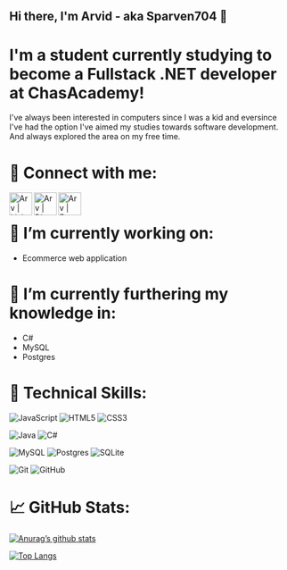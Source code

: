 ## Hi there, I'm Arvid - aka Sparven704 👋

# I'm a student currently studying to become a Fullstack .NET developer at ChasAcademy!



I've always been interested in computers since I was a kid and eversince I've had the option I've aimed my studies towards software development. And always explored the area on my free time.



# 🤝 Connect with me:

<a href="https://www.linkedin.com/in/arvid-ljungberg-9b7b13253/"><img align="left" src="https://user-images.githubusercontent.com/115452877/220130730-5dbd4c23-afcc-4a7a-9a81-b379b3a7b84f.png" alt="Arv | LinkedIn" width="41px"/></a>
<a href="discordapp.com/users/Arv#0154"><img align="left" src="https://user-images.githubusercontent.com/115452877/220130700-11102641-92d0-4486-803d-1543c20637d8.png" alt="Arv | Discord" width="41px"/></a>
<a href="https://web.facebook.com/arvid.ljungberg"><img align="left" src="https://user-images.githubusercontent.com/115452877/220130712-1055329f-f664-4eaa-af94-8be4157b9b33.png" alt="Arv | Facebook" width="41px"/></a>
</br>




# 🔭 I’m currently working on:

- Ecommerce web application




# 🌱 I’m currently furthering my knowledge in:

- C#
- MySQL
- Postgres



# 💼 Technical Skills:

![JavaScript](https://img.shields.io/badge/javascript-%23323330.svg?style=for-the-badge&logo=javascript&logoColor=%23F7DF1E) ![HTML5](https://img.shields.io/badge/html5-%23E34F26.svg?style=for-the-badge&logo=html5&logoColor=white) ![CSS3](https://img.shields.io/badge/css3-%231572B6.svg?style=for-the-badge&logo=css3&logoColor=white)

![Java](https://img.shields.io/badge/java-%23ED8B00.svg?style=for-the-badge&logo=java&logoColor=white) ![C#](https://img.shields.io/badge/c%23-%23239120.svg?style=for-the-badge&logo=c-sharp&logoColor=white)

![MySQL](https://img.shields.io/badge/mysql-%2300f.svg?style=for-the-badge&logo=mysql&logoColor=white) ![Postgres](https://img.shields.io/badge/postgres-%23316192.svg?style=for-the-badge&logo=postgresql&logoColor=white) ![SQLite](https://img.shields.io/badge/sqlite-%2307405e.svg?style=for-the-badge&logo=sqlite&logoColor=white)

![Git](https://img.shields.io/badge/git-%23F05033.svg?style=for-the-badge&logo=git&logoColor=white) ![GitHub](https://img.shields.io/badge/github-%23121011.svg?style=for-the-badge&logo=github&logoColor=white)

# 📈 GitHub Stats:

[![Anurag’s github stats](https://github-readme-stats.vercel.app/api?username=Sparven704)](https://github.com/Sparven704)

[![Top Langs](https://github-readme-stats.vercel.app/api/top-langs/?username=Sparven704&layout=compact)](https://github.com/Sparven704)
